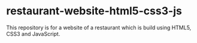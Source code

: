 # restaurant-website-html5-css3-js
This repository is for a website of a restaurant which is build using HTML5, CSS3 and JavaScript.
